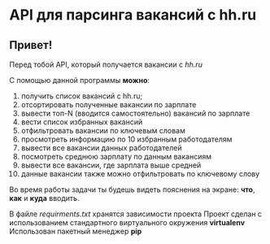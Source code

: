 # API для парсинга вакансий с hh.ru

## Привет!
Перед тобой API, который получается вакансии с _hh.ru_

С помощью данной программы **можно**:
1. получить список вакансий с hh.ru;
2. отсортировать полученные вакансии по зарплате
3. вывести топ-N (вводится самостоятельно) вакансий по зарплате 
4. вести список избранных вакансий
5. отфильтровать вакансии по ключевым словам
6. просмотреть информацию по 10 избранным работодателям
7. вывести все вакансии данных работодателей
8. посмотреть среднюю зарплату по данным вакансиям
9. вывести все вакансии, где зарплата выше средней
10. данные вакансии также можно отфильтровать по ключевому слову

Во время работы задачи ты будешь видеть пояснения на экране:
**что**, **как** и **куда** вводить.

В файле _requirments.txt_ хранятся зависимости проекта
Проект сделан с использованием стандартного виртуального окружения **virtualenv**  
Использован пакетный менеджер **pip**